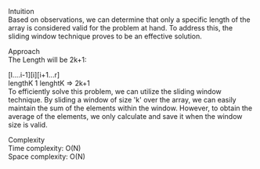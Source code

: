 Intuition  
Based on observations, we can determine that only a specific length of the array is considered valid for the problem at hand. To address this, the sliding window technique proves to be an effective solution.  

Approach  
The Length will be 2k+1:  

[l....i-1][i][i+1...r]  
  lengthK  1  lenghtK => 2k+1  
To efficiently solve this problem, we can utilize the sliding window technique. By sliding a window of size 'k' over the array, we can easily maintain the sum of the elements within the window. However, to obtain the average of the elements, we only calculate and save it when the window size is valid.  

Complexity  
Time complexity: O(N)  
Space complexity: O(N)  
